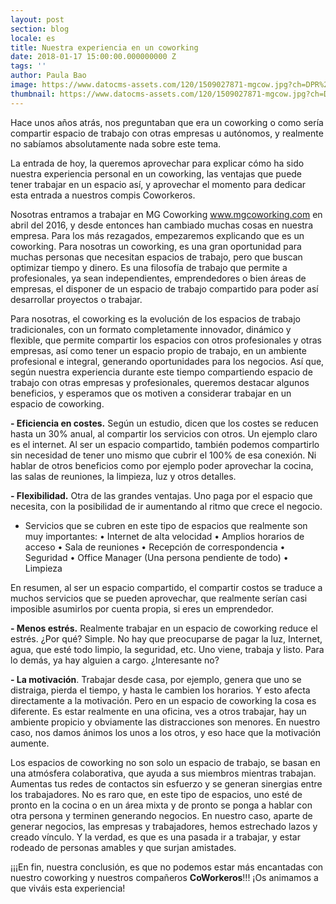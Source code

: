 ```yaml
---
layout: post
section: blog
locale: es
title: Nuestra experiencia en un coworking
date: 2018-01-17 15:00:00.000000000 Z
tags: ''
author: Paula Bao
image: https://www.datocms-assets.com/120/1509027871-mgcow.jpg?ch=DPR%2CWidth&auto=format&w=1024&fm=pjpg&auto=compress
thumbnail: https://www.datocms-assets.com/120/1509027871-mgcow.jpg?ch=DPR%2CWidth&auto=format&w=105&fm=pjpg&auto=compress
---
```


Hace unos años atrás, nos preguntaban que era un coworking o como sería compartir espacio de trabajo con otras empresas u autónomos, y realmente no sabíamos absolutamente nada sobre este tema.

La entrada de hoy, la queremos aprovechar para explicar cómo ha sido nuestra experiencia personal en un coworking, las ventajas que puede tener trabajar en un espacio así, y aprovechar el momento para dedicar esta entrada a nuestros compis Coworkeros. 

Nosotras entramos a trabajar en MG Coworking www.mgcoworking.com en abril del 2016, y desde entonces han cambiado muchas cosas en nuestra empresa.  Para los más rezagados, empezaremos explicando que es un coworking. Para nosotras un coworking, es una gran oportunidad para muchas personas que necesitan espacios de trabajo, pero que buscan optimizar tiempo y dinero. Es una filosofía de trabajo que permite a profesionales, ya sean independientes, emprendedores o bien áreas de empresas, el disponer de un espacio de trabajo compartido para poder así desarrollar proyectos o trabajar. 

Para nosotras, el coworking es la evolución de los espacios de trabajo tradicionales, con un formato completamente innovador, dinámico y flexible, que permite compartir los espacios con otros profesionales y otras empresas, así como tener un espacio propio de trabajo, en un ambiente profesional e integral, generando oportunidades para los negocios.
Así que, según nuestra experiencia durante este tiempo compartiendo espacio de trabajo con otras empresas y profesionales, queremos destacar algunos beneficios, y esperamos que os motiven a considerar trabajar en un espacio de coworking.

**-	Eficiencia en costes.** Según un estudio, dicen que los costes se reducen hasta un 30% anual, al compartir los servicios con otros. Un ejemplo claro es el internet. Al ser un espacio compartido, también podemos compartirlo sin necesidad de tener uno mismo que cubrir el 100% de esa conexión. Ni hablar de otros beneficios como por ejemplo poder aprovechar la cocina, las salas de reuniones, la limpieza, luz y otros detalles.

**-	Flexibilidad.** Otra de las grandes ventajas. Uno paga por el espacio que necesita, con la posibilidad de ir aumentando al ritmo que crece el negocio.

-	Servicios que se cubren en este tipo de espacios que realmente son muy importantes:
•	Internet de alta velocidad
•	Amplios horarios de acceso
•	Sala de reuniones
•	Recepción de correspondencia 
•	Seguridad
•	Office Manager (Una persona pendiente de todo)
•	Limpieza

En resumen, al ser un espacio compartido, el compartir costos se traduce a muchos servicios que se pueden aprovechar, que realmente serían casi imposible asumirlos por cuenta propia, si eres un emprendedor. 

**-	Menos estrés.** Realmente trabajar en un espacio de coworking reduce el estrés. ¿Por qué? Simple. No hay que preocuparse de pagar la luz, Internet, agua, que esté todo limpio, la seguridad, etc. Uno viene, trabaja y listo. Para lo demás, ya hay alguien a cargo. ¿Interesante no?

**-	La motivación**. Trabajar desde casa, por ejemplo, genera que uno se distraiga, pierda el tiempo, y hasta le cambien los horarios. Y esto afecta directamente a la motivación. Pero en un espacio de coworking la cosa es diferente. Es estar realmente en una oficina, ves a otros trabajar, hay un ambiente propicio y obviamente las distracciones son menores. En nuestro caso, nos damos ánimos los unos a los otros, y eso hace que la motivación aumente. 

Los espacios de coworking no son solo un espacio de trabajo, se basan en una atmósfera colaborativa, que ayuda a sus miembros mientras trabajan. Aumentas tus redes de contactos sin esfuerzo y se generan sinergias entre los trabajadores. No es raro que, en este tipo de espacios, uno esté de pronto en la cocina o en un área mixta y de pronto se ponga a hablar con otra persona y terminen generando negocios. En nuestro caso, aparte de generar negocios, las empresas y trabajadores, hemos estrechado lazos y creado vínculo. Y la verdad, es que es una pasada ir a trabajar, y estar rodeado de personas amables y que surjan amistades.

¡¡¡En fin, nuestra conclusión, es que no podemos estar más encantadas con nuestro coworking y nuestros compañeros **CoWorkeros**!!! ¡Os animamos a que viváis esta experiencia!


